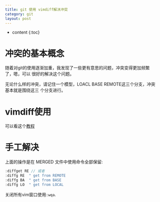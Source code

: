 ```yaml
---
title: git 使用 vimdiff解决冲突
category: git
layout: post
---
```

* content
{:toc}

# 冲突的基本概念
随着对git的使用逐渐加重，我发现了一些更有意思的问题，冲突变得更加频繁了，嗯，可以
很好的解决这个问题。

无论什么样的冲突，请记住一个模型，LOACL BASE REMOTE这三个分支，冲突基本就是围绕这三
个分支进行。

# vimdiff使用
可以看这个[教程](https://www.rosipov.com/blog/use-vimdiff-as-git-mergetool/)

# 手工解决
上面的操作是在 MERGED 文件中使用命令全部保留:

```c
:diffget RE // 或者
:diffg RE  " get from REMOTE
:diffg BA  " get from BASE
:diffg LO  " get from LOCAL
```

关闭所有vim窗口使用`:wqa`.




